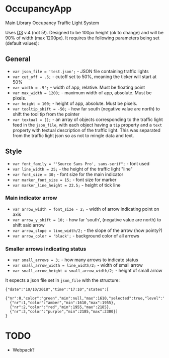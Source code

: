 # OccupancyApp
Main Library Occupancy Traffic Light System

Uses [D3](https://github.com/d3/d3) v.4 (not 5!). Designed to be 100px height (ok to change) and will be 90% of width (max 1200px).
It requires the following parameters being set (default values):

## General
* `var json_file = 'test.json';` - JSON file containing traffic lights
* `var cut_off = .5;` - cutoff set to 50%, meaning the ticker will start at 50%
* `var width = .9';` - width of app, relative. Must be floating point
* `var max_width = 1200;` - maximum width of app, absolute. Must be pixels.
* `var height = 100;` - height of app, absolute. Must be pixels.
* `var tooltip_shift = -50;` - how far south (negative value are north) to shift the tool tip from the pointer
* `var textual = [];` - an array of objects corresponding to the traffic light feed in the `json_file`, with each object having a `tip` property and a `text` property with textual description of the traffic light. This was separated from the traffic light json so as not to mingle data and text.

## Style
* `var font_family = "'Source Sans Pro', sans-serif";` - font used
* `var line_width = 25;` - the height of the traffic light "line"
* `var font_size = 30;` - font size for the main indicator
* `var marker_font_size = 15;` - font size for marker
* `var marker_line_height = 22.5;` - height of tick line
### Main indicator arrow
* `var arrow_width = font_size - 2;` - width of arrow indicating point on axis
* `var arrow_y_shift = 10;` - how far 'south', (negative value are north) to shift said arrow
* `var arrow_slope = line_width/2;` - the slope of the arrow (how pointy?)
* `var arrow_color = 'black';` - background color of all arrows
### Smaller arrows indicating status
* `var small_arrows = 3;` - how many arrows to indicate status
* `var small_arrow_width = line_width/2;` - width of small arrow
* `var small_arrow_height = small_arrow_width/2;` - height of small arrow

It expects a json file set in `json_file` with the structure:
```
{"date":"10/10/2018","time":"17:10","states":[
  {"nr":0,"color":"green","min":null,"max":1610,"selected":true,"level":"decreasing","percent":67},
  {"nr":1,"color":"amber","min":1610,"max":1955},
  {"nr":2,"color":"red","min":1955,"max":2185},
  {"nr":3,"color":"purple","min":2185,"max":2300}]
}
```

# TODO
* Webpack?
